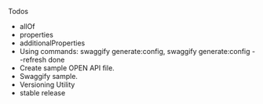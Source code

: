 Todos
- allOf
- properties
- additionalProperties
- Using commands: swaggify generate:config, swaggify generate:config --refresh done
- Create sample OPEN API file.
- Swaggify sample.
- Versioning Utility
- stable release
